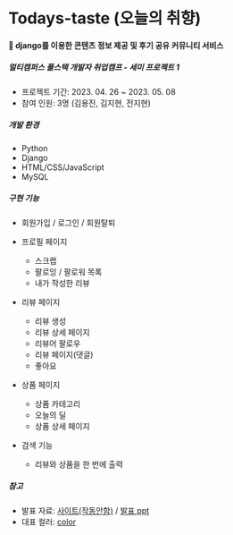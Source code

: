 # Todays-taste (오늘의 취향)

#### 🍋 django를 이용한 콘텐츠 정보 제공 및 후기 공유 커뮤니티 서비스

##### 멀티캠퍼스 풀스택 개발자 취업캠프 - 세미 프로젝트 1
- 프로젝트 기간: 2023. 04. 26 ~ 2023. 05. 08
- 참여 인원: 3명 (김용진, 김지현, 전지현)

##### 개발 환경
- Python
- Django
- HTML/CSS/JavaScript
- MySQL

##### 구현 기능
- 회원가입 / 로그인 / 회원탈퇴

- 프로필 페이지
  - 스크랩
  - 팔로잉 / 팔로워 목록
  - 내가 작성한 리뷰

- 리뷰 페이지
  - 리뷰 생성
  - 리뷰 상세 페이지
  - 리뷰어 팔로우
  - 리뷰 페이지(댓글)
  - 좋아요

- 상품 페이지
  - 상품 카테고리
  - 오늘의 딜
  - 상품 상세 페이지

- 검색 기능
  - 리뷰와 상품을 한 번에 출력

##### 참고
- 발표 자료: [사이트(작동안함)](https://port-0-todays-taste-4c7jj2blhe0wpv6.sel4.cloudtype.app/articles/) / [발표 ppt](https://www.miricanvas.com/v/120nct4)
- 대표 컬러: [color](https://colorhunt.co/palette/fff8d6f7e1aea4d0a4617a55)
